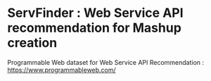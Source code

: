 # ServFinder : Web Service API recommendation for Mashup creation
Programmable Web dataset for Web Service API Recommendation : https://www.programmableweb.com/

